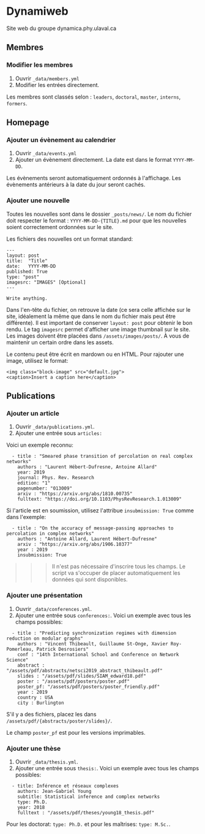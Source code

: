 # Dynamiweb
Site web du groupe dynamica.phy.ulaval.ca


## Membres

### Modifier les membres

1. Ouvrir `_data/members.yml`
2. Modifier les entrées directement.

Les membres sont classés selon : `leaders`, `doctoral`, `master`, `interns`, `formers`. 



## Homepage

### Ajouter un évènement au calendrier

1. Ouvrir `_data/events.yml`
2. Ajouter un évènement directement. La date est dans le format `YYYY-MM-DD`.

Les évènements seront automatiquement ordonnés à l'affichage. Les évènements antérieurs à la date du jour seront cachés.


### Ajouter une nouvelle

Toutes les nouvelles sont dans le dossier `_posts/news/`. Le nom du fichier doit respecter le format : `YYYY-MM-DD-{TITLE}.md` pour que les nouvelles soient correctement ordonnées sur le site.

Les fichiers des nouvelles ont un format standard:

```
---
layout: post
title:  "Title"
date:   YYYY-MM-DD
published: True
type: "post"
imagesrc: "IMAGES" [Optional]
---

Write anything.
```

Dans l'en-tête du fichier, on retrouve la date (ce sera celle affichée sur le site, idéalement la même que dans le nom du fichier mais peut être différente). Il est important de conserver `layout: post` pour obtenir le bon rendu. Le tag `imagesrc` permet d'afficher une image thumbnail sur le site. Les images doivent être placées dans `/assets/images/posts/`. À vous de maintenir un certain ordre dans les assets. 

Le contenu peut être écrit en mardown ou en HTML. Pour rajouter une image, utilisez le format:

```
<img class="block-image" src="default.jpg">
<caption>Insert a caption here</caption>
```



## Publications

### Ajouter un article

1. Ouvrir `_data/publications.yml`.
2. Ajouter une entrée sous `articles:`

Voici un exemple reconnu:

```
  - title : "Smeared phase transition of percolation on real complex networks"
    authors : "Laurent Hébert-Dufresne, Antoine Allard"
    year: 2019
    journal: Phys. Rev. Research
    edition: "1"
    pagenumber: "013009"
    arxiv : "https://arxiv.org/abs/1810.00735"
    fulltext: "https://doi.org/10.1103/PhysRevResearch.1.013009"
 ```
   
Si l'article est en soumission, utilisez l'attribue `insubmission: True` comme dans l'exemple:

```
  - title : "On the accuracy of message-passing approaches to percolation in complex networks"
    authors : "Antoine Allard, Laurent Hébert-Dufresne"
    arxiv : "https://arxiv.org/abs/1906.10377"
    year : 2019
    insubmission: True
```

>>> Il n'est pas nécessaire d'inscrire tous les champs. Le script va s'occuper de placer automatiquement les données qui sont disponibles.


### Ajouter une présentation

1. Ouvrir `_data/conferences.yml`.
2. Ajouter une entrée sous `conferences:`. Voici un exemple avec tous les champs possibles:

```
  - title : "Predicting synchronization regimes with dimension reduction on modular graphs" 
    authors : "Vincent Thibeault, Guillaume St-Onge, Xavier Roy-Pomerleau, Patrick Desrosiers" 
    conf : "14th International School and Conference on Network Science" 
    abstract : "/assets/pdf/abstracts/netsci2019_abstract_thibeault.pdf" 
    slides : "/assets/pdf/slides/SIAM_edward18.pdf"
    poster : "/assets/pdf/posters/poster.pdf"
    poster_pf: "/assets/pdf/posters/poster_friendly.pdf"
    year : 2019
    country : USA
    city : Burlington
```

S'il y a des fichiers, placez les dans `/assets/pdf/{abstracts/poster/slides}/`. 

Le champ `poster_pf` est pour les versions imprimables.


### Ajouter une thèse

1. Ouvrir `_data/thesis.yml`.
2. Ajouter une entrée sous `thesis:`. Voici un exemple avec tous les champs possibles:

```
  - title: Inférence et réseaux complexes
    authors: Jean-Gabriel Young
    subtitle: Statistical inference and complex networks
    type: Ph.D.
    year: 2018
    fulltext : "/assets/pdf/theses/young18_thesis.pdf"
```
Pour les doctorat: `type: Ph.D.` et pour les maîtrises: `type: M.Sc.`. 


